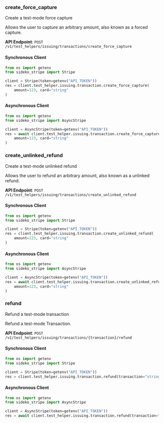 
### create_force_capture <a name="create_force_capture"></a>
Create a test-mode force capture

<p>Allows the user to capture an arbitrary amount, also known as a forced capture.</p>

**API Endpoint**: `POST /v1/test_helpers/issuing/transactions/create_force_capture`

#### Synchronous Client

```python
from os import getenv
from sideko_stripe import Stripe

client = Stripe(token=getenv("API_TOKEN"))
res = client.test_helper.issuing.transaction.create_force_capture(
    amount=123, card="string"
)
```

#### Asynchronous Client

```python
from os import getenv
from sideko_stripe import AsyncStripe

client = AsyncStripe(token=getenv("API_TOKEN"))
res = await client.test_helper.issuing.transaction.create_force_capture(
    amount=123, card="string"
)
```

### create_unlinked_refund <a name="create_unlinked_refund"></a>
Create a test-mode unlinked refund

<p>Allows the user to refund an arbitrary amount, also known as a unlinked refund.</p>

**API Endpoint**: `POST /v1/test_helpers/issuing/transactions/create_unlinked_refund`

#### Synchronous Client

```python
from os import getenv
from sideko_stripe import Stripe

client = Stripe(token=getenv("API_TOKEN"))
res = client.test_helper.issuing.transaction.create_unlinked_refund(
    amount=123, card="string"
)
```

#### Asynchronous Client

```python
from os import getenv
from sideko_stripe import AsyncStripe

client = AsyncStripe(token=getenv("API_TOKEN"))
res = await client.test_helper.issuing.transaction.create_unlinked_refund(
    amount=123, card="string"
)
```

### refund <a name="refund"></a>
Refund a test-mode transaction

<p>Refund a test-mode Transaction.</p>

**API Endpoint**: `POST /v1/test_helpers/issuing/transactions/{transaction}/refund`

#### Synchronous Client

```python
from os import getenv
from sideko_stripe import Stripe

client = Stripe(token=getenv("API_TOKEN"))
res = client.test_helper.issuing.transaction.refund(transaction="string")
```

#### Asynchronous Client

```python
from os import getenv
from sideko_stripe import AsyncStripe

client = AsyncStripe(token=getenv("API_TOKEN"))
res = await client.test_helper.issuing.transaction.refund(transaction="string")
```
